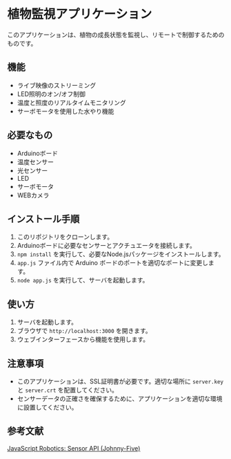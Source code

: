 # 植物監視アプリケーション

このアプリケーションは、植物の成長状態を監視し、リモートで制御するためのものです。

## 機能

- ライブ映像のストリーミング
- LED照明のオン/オフ制御
- 温度と照度のリアルタイムモニタリング
- サーボモータを使用した水やり機能

## 必要なもの

- Arduinoボード
- 温度センサー
- 光センサー
- LED
- サーボモータ
- WEBカメラ

## インストール手順

1. このリポジトリをクローンします。
2. Arduinoボードに必要なセンサーとアクチュエータを接続します。
3. `npm install` を実行して、必要なNode.jsパッケージをインストールします。
4. `app.js` ファイル内で Arduino ボードのポートを適切なポートに変更します。
5. `node app.js` を実行して、サーバを起動します。

## 使い方

1. サーバを起動します。
2. ブラウザで `http://localhost:3000` を開きます。
3. ウェブインターフェースから機能を使用します。

## 注意事項

- このアプリケーションは、SSL証明書が必要です。適切な場所に `server.key` と `server.crt` を配置してください。
- センサーデータの正確さを確保するために、アプリケーションを適切な環境に設置してください。

## 参考文献
 [JavaScript Robotics: Sensor API (Johnny-Five)]([https://notepm.jp](https://johnny-five.io/api/sensor/)https://johnny-five.io/api/sensor/)

